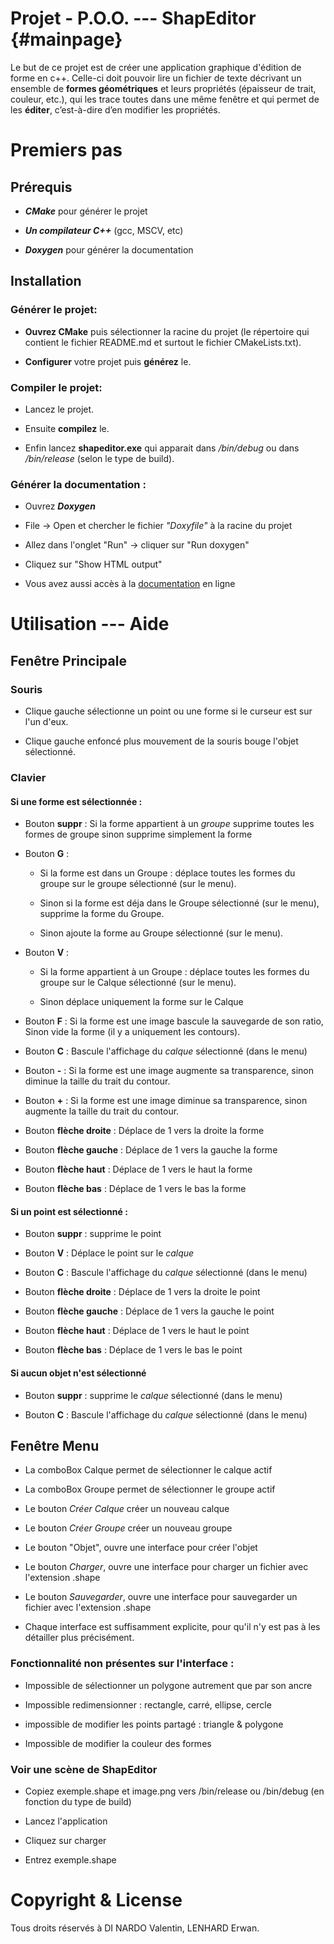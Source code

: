# Projet - P.O.O. --- ShapEditor {#mainpage}

Le but de ce projet est de créer une application graphique d'édition de forme en c++. Celle-ci doit pouvoir lire un fichier de texte décrivant un ensemble de **formes géométriques** et leurs propriétés (épaisseur de trait, couleur, etc.), qui les trace toutes dans une même fenêtre et qui permet de les **éditer**, c’est-à-dire d’en modifier les propriétés.

# Premiers pas

## Prérequis

-  ***CMake*** pour générer le projet

-  ***Un compilateur C++*** (gcc, MSCV, etc)

-  ***Doxygen*** pour générer la documentation


## Installation

### Générer le projet:

-  **Ouvrez CMake** puis sélectionner la racine du projet (le répertoire qui contient le fichier README.md et surtout le fichier CMakeLists.txt).

-  **Configurer** votre projet puis **générez** le.


### Compiler le projet:

- Lancez le projet.

- Ensuite **compilez** le.

- Enfin lancez **shapeditor.exe** qui apparait dans */bin/debug* ou dans */bin/release* (selon le type de build).


### Générer la documentation :

- Ouvrez ***Doxygen***

- File -> Open et chercher le fichier *"Doxyfile"* à la racine du projet

- Allez dans l'onglet "Run" -> cliquer sur "Run doxygen"

- Cliquez sur "Show HTML output"

- Vous avez aussi accès à la [documentation](http://lenhard-erwan.fr/ShapEditor/doc) en ligne


# Utilisation --- Aide

## Fenêtre Principale

### Souris

- Clique gauche sélectionne un point ou une forme si le curseur est sur l'un d'eux.

- Clique gauche enfoncé plus mouvement de la souris bouge l'objet sélectionné.


### Clavier

#### Si une forme est sélectionnée :

- Bouton **suppr** : Si la forme appartient à un *groupe* supprime toutes les formes de groupe sinon supprime simplement la forme

- Bouton **G** :

  - Si la forme est dans un Groupe : déplace toutes les formes du groupe sur le groupe sélectionné (sur le menu).

  - Sinon si la forme est déja dans le Groupe sélectionné (sur le menu), supprime la forme du Groupe.

  - Sinon ajoute la forme au Groupe sélectionné (sur le menu).

- Bouton **V** : 
  - Si la forme appartient à un Groupe : déplace toutes les formes du groupe sur le Calque sélectionné (sur le menu). 

  - Sinon déplace uniquement la forme sur le Calque

- Bouton **F** : Si la forme est une image bascule la sauvegarde de son ratio, Sinon vide la forme (il y a uniquement les contours).

- Bouton **C** : Bascule l'affichage du *calque* sélectionné (dans le menu)

- Bouton **-** : Si la forme est une image augmente sa transparence, sinon diminue la taille du trait du contour.

- Bouton **+** : Si la forme est une image diminue sa transparence, sinon augmente la taille du trait du contour.

- Bouton **flèche droite** : Déplace de 1 vers la droite la forme

- Bouton **flèche gauche** : Déplace de 1 vers la gauche la forme

- Bouton **flèche haut** : Déplace de 1 vers le haut la forme

- Bouton **flèche bas** : Déplace de 1 vers le bas la forme


#### Si un point est sélectionné :

- Bouton **suppr** : supprime le point

- Bouton **V** : Déplace le point sur le *calque*

- Bouton **C** : Bascule l'affichage du *calque* sélectionné (dans le menu)

- Bouton **flèche droite** : Déplace de 1 vers la droite le point

- Bouton **flèche gauche** : Déplace de 1 vers la gauche le point

- Bouton **flèche haut** : Déplace de 1 vers le haut le point

- Bouton **flèche bas** : Déplace de 1 vers le bas le point


#### Si aucun objet n'est sélectionné

- Bouton **suppr** : supprime le *calque* sélectionné (dans le menu)

- Bouton **C** : Bascule l'affichage du *calque* sélectionné (dans le menu)


## Fenêtre Menu

- La comboBox Calque permet de sélectionner le calque actif

- La comboBox Groupe permet de sélectionner le groupe actif

- Le bouton *Créer Calque* créer un nouveau calque

- Le bouton *Créer Groupe* créer un nouveau groupe

- Le bouton "Objet", ouvre une interface pour créer l'objet

- Le bouton *Charger*, ouvre une interface pour charger un fichier avec l'extension .shape

- Le bouton *Sauvegarder*, ouvre une interface pour sauvegarder un fichier avec l'extension .shape

- Chaque interface est suffisamment explicite, pour qu'il n'y est pas à les détailler plus précisément.


### Fonctionnalité non présentes sur l'interface :

- Impossible de sélectionner un polygone autrement que par son ancre

- Impossible redimensionner : rectangle, carré, ellipse, cercle

- impossible de modifier les points partagé : triangle & polygone

- Impossible de modifier la couleur des formes


### Voir une scène de ShapEditor
- Copiez exemple.shape et image.png vers /bin/release ou /bin/debug (en fonction du type de build)

- Lancez l'application

- Cliquez sur charger

- Entrez exemple.shape

# Copyright & License

Tous droits réservés à DI NARDO Valentin, LENHARD Erwan.
